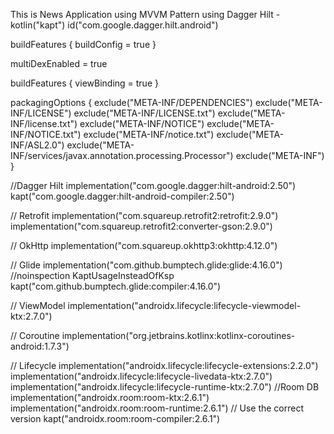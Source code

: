 This is News Application using MVVM Pattern using Dagger Hilt -
kotlin("kapt")
id("com.google.dagger.hilt.android")

 buildFeatures {
    buildConfig = true
}

 multiDexEnabled = true
 
  buildFeatures {
    viewBinding = true
}



packagingOptions {
    exclude("META-INF/DEPENDENCIES")
    exclude("META-INF/LICENSE")
    exclude("META-INF/LICENSE.txt")
    exclude("META-INF/license.txt")
    exclude("META-INF/NOTICE")
    exclude("META-INF/NOTICE.txt")
    exclude("META-INF/notice.txt")
    exclude("META-INF/ASL2.0")
    exclude("META-INF/services/javax.annotation.processing.Processor")
    exclude("META-INF")
}


 //Dagger Hilt
implementation("com.google.dagger:hilt-android:2.50")
kapt("com.google.dagger:hilt-android-compiler:2.50")

// Retrofit
implementation("com.squareup.retrofit2:retrofit:2.9.0")
implementation("com.squareup.retrofit2:converter-gson:2.9.0")

// OkHttp
implementation("com.squareup.okhttp3:okhttp:4.12.0")

// Glide
implementation("com.github.bumptech.glide:glide:4.16.0")
//noinspection KaptUsageInsteadOfKsp
kapt("com.github.bumptech.glide:compiler:4.16.0")

// ViewModel
implementation("androidx.lifecycle:lifecycle-viewmodel-ktx:2.7.0")

// Coroutine
implementation("org.jetbrains.kotlinx:kotlinx-coroutines-android:1.7.3")

// Lifecycle
implementation("androidx.lifecycle:lifecycle-extensions:2.2.0")
implementation("androidx.lifecycle:lifecycle-livedata-ktx:2.7.0")
implementation("androidx.lifecycle:lifecycle-runtime-ktx:2.7.0")
//Room DB
implementation("androidx.room:room-ktx:2.6.1")
implementation("androidx.room:room-runtime:2.6.1") // Use the correct version
kapt("androidx.room:room-compiler:2.6.1")
